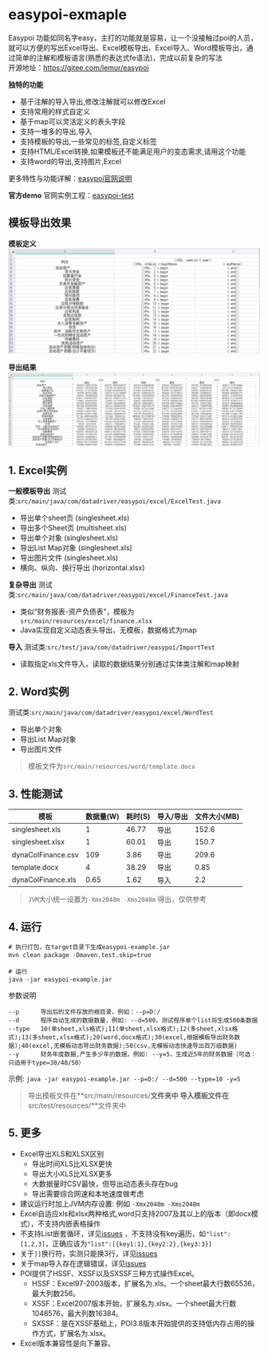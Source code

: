 # easypoi-exmaple

Easypoi 功能如同名字easy，主打的功能就是容易，让一个没接触过poi的人员，就可以方便的写出Excel导出、Excel模板导出、Excel导入、Word模板导出，通过简单的注解和模板语言(熟悉的表达式fe语法)，完成以前复杂的写法<br>
开源地址：https://gitee.com/lemur/easypoi

**独特的功能**

* 基于注解的导入导出,修改注解就可以修改Excel
* 支持常用的样式自定义
* 基于map可以灵活定义的表头字段
* 支持一堆多的导出,导入
* 支持模板的导出,一些常见的标签,自定义标签
* 支持HTML/Excel转换,如果模板还不能满足用户的变态需求,请用这个功能
* 支持word的导出,支持图片,Excel

更多特性与功能详解：[easypoi官网说明](http://doc.wupaas.com/docs/easypoi/easypoi-1c0u6ksp2r091)

**官方demo**
官网实例工程：[easypoi-test](https://gitee.com/lemur/easypoi-test)

##  模板导出效果

**模板定义**
![template](./img/finance_template.png)

**导出结果**
![result](./img/finance_result.png)


## 1. Excel实例
**一般模板导出**
测试类:`src/main/java/com/datadriver/easypoi/excel/ExcelTest.java`

- 导出单个sheet页 (singlesheet.xls)
- 导出多个Sheet页 (multisheet.xls)
- 导出单个对象 (singlesheet.xls)
- 导出List Map对象 (singlesheet.xls)
- 导出图片文件 (singlesheet.xls)
- 横向、纵向、换行导出 (horizontal.xlsx)

**复杂导出**
测试类:`src/main/java/com/datadriver/easypoi/excel/FinanceTest.java`

- 类似“财务报表-资产负债表”，模板为`src/main/resources/excel/finance.xlsx`
- Java实现自定义动态表头导出，无模板，数据格式为map

**导入**
测试类:`src/test/java/com/datadriver/easypoi/ImportTest`

- 读取指定xls文件导入，读取的数据结果分别通过实体类注解和map映射

## 2. Word实例
测试类:`src/main/java/com/datadriver/easypoi/excel/WordTest`
- 导出单个对象
- 导出List Map对象
- 导出图片文件

> 模板文件为`src/main/resources/word/template.docx`

## 3. 性能测试
|模板  | 数据量(W) |   耗时(S)   |  导入/导出  |文件大小(MB)|
| ----| ---- | ---- | ---- | ----|
|singlesheet.xls|1 |46.77 |导出| 152.6 |
|singlesheet.xlsx|1 |60.01 |导出| 150.7 |
| dynaColFinance.csv | 109       | 3.86    | 导出      | 209.6    |
| template.docx      | 4         | 38.29   | 导出      | 0.85     |
| dynaColFinance.xls | 0.65      | 1.62    | 导入      | 2.2      |

> `JVM`大小统一设置为`-Xmx2048m -Xms2048m` 得出，仅供参考

## 4. 运行
```shell
# 执行打包，在target目录下生成easypoi-example.jar
mvn clean package -Dmaven.test.skip=true

# 运行
java -jar easypoi-example.jar
```

参数说明
```shell
--p      导出后的文件存放的根目录，例如：--p=D:/
--d      程序自动生成的数据数量，例如: --d=500，测试程序单个list将生成500条数据
--type   10(单sheet,xls格式);11(单sheet,xlsx格式);12(多sheet,xlsx格式);13(多sheet,xlsx格式);20(word,docx格式);30(excel,根据模板导出财务数据);40(excel,无模板动态导出财务数据);50(csv,无模板动态快速导出百万级数据)
--y      财务年度数据,产生多少年的数据，例如: --y=5，生成近5年的财务数据（可选：只适用于type=30/40/50）
```

示例: `java -jar easypoi-example.jar --p=D:/ --d=500 --type=10 -y=5`

> 导出模板文件在**src/main/resources/**文件夹中
> 导入模板文件在**src/test/resources/**文件夹中

## 5. 更多
* Excel导出XLS和XLSX区别
    - 导出时间XLS比XLSX更快
    - 导出大小XLS比XLSX更多
    - 大数据量时CSV最快，但导出动态表头存在bug
    - 导出需要综合网速和本地速度做考虑
* 建议运行时加上JVM内存设置: 例如 `-Xmx2048m -Xms2048m`
* Excel自适应xls和xlsx两种格式,word只支持2007及其以上的版本（即docx模式），不支持内嵌表格操作
* 不支持List嵌套循环，详见[issues](https://gitee.com/lemur/easypoi/issues/IB120?from=project-issue) ，不支持没有key遍历，如`"list":[1,2,3]`，正确应该为`"list":[{key1:1},{key2:2},{key3:3}]`
* 关于`]]`换行符，实测只能换3行，详见[issues](https://gitee.com/lemur/easypoi/issues/I1FQRM?from=project-issue#note_2702976)
* 关于map导入存在逻辑错误，详见[issues](https://gitee.com/lemur/easypoi/issues/I1L3GI?from=project-issue)
* POI提供了HSSF、XSSF以及SXSSF三种方式操作Excel。
  - HSSF：Excel97-2003版本，扩展名为.xls。一个sheet最大行数65536，最大列数256。
  - XSSF：Excel2007版本开始，扩展名为.xlsx。一个sheet最大行数1048576，最大列数16384。
  - SXSSF：是在XSSF基础上，POI3.8版本开始提供的支持低内存占用的操作方式，扩展名为.xlsx。
* Excel版本兼容性是向下兼容。
